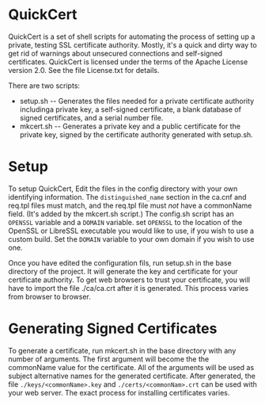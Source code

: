# QuickCert

QuickCert is a set of shell scripts for automating the process of setting up a private, testing SSL certificate authority. Mostly, it's a quick and dirty way to get rid of warnings about unsecured connections and self-signed certificates. QuickCert is licensed under the terms of the Apache License version 2.0. See the file License.txt for details.

There are two scripts:

* setup.sh -- Generates the files needed for a private certificate authority includinga private key, a self-signed certificate, a blank database of signed certificates, and a serial number file.
* mkcert.sh -- Generates a private key and a public certificate for the private key, signed by the certificate authority generated with setup.sh.

# Setup

To setup QuickCert, Edit the files in the config directory with your own identifying information. The `distinguished_name` section in the ca.cnf and req.tpl files must match, and the req.tpl file must _not_ have a commonName field. (It's added by the mkcert.sh script.) The config.sh script has an `OPENSSL` variable and a `DOMAIN` variable. set `OPENSSL` to the location of the OpenSSL or LibreSSL executable you would like to use, if you wish to use a custom build. Set the `DOMAIN` variable to your own domain if you wish to use one.

Once you have edited the configuration fils, run setup.sh in the base directory of the project. It will generate the key and certificate for your certificate authority. To get web browsers to trust your certificate, you will have to import the file ./ca/ca.crt after it is generated. This process varies from browser to browser.

# Generating Signed Certificates

To generate a certificate, run mkcert.sh in the base directory with any number of arguments. The first argument will become the the commonName value for the certificate. All of the arguments will be used as subject alternative names for the generated certificate. After generated, the file `./keys/<commonName>.key` and `./certs/<commonNam>.crt` can be used with your web server. The exact process for installing certificates varies.
